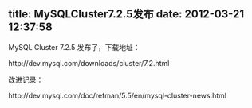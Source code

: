 title: MySQLCluster7.2.5发布
date: 2012-03-21 12:37:58
---

<p>
	MySQL&nbsp;Cluster&nbsp;7.2.5&nbsp;发布了，下载地址：
</p>
<p>
	http://dev.mysql.com/downloads/cluster/7.2.html
</p>
<p>
	改进记录：
</p>
<p>
	http://dev.mysql.com/doc/refman/5.5/en/mysql-cluster-news.html
</p>